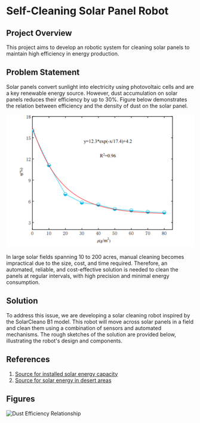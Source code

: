 # Self-Cleaning Solar Panel Robot

## Project Overview
This project aims to develop an robotic system for cleaning solar panels to maintain high efficiency in energy production.

## Problem Statement
Solar panels convert sunlight into electricity using photovoltaic cells and are a key renewable energy source. However, dust accumulation on solar panels reduces their efficiency by up to 30%.  Figure below demonstrates the relation between efficiency and the density of dust on the solar panel.

![Alt text](https://github.com/Tanushka-Sonde/Mechatronics-Project/blob/main/Screenshot%202024-08-23%20190057.png?raw=true)

In large solar fields spanning 10 to 200 acres, manual cleaning becomes impractical due to the size, cost, and time required. Therefore, an automated, reliable, and cost-effective solution is needed to clean the panels at regular intervals, with high precision and minimal energy consumption.

## Solution

To address this issue, we are developing a solar cleaning robot inspired by the SolarCleano B1 model. This robot will move across solar panels in a field and clean them using a combination of sensors and automated mechanisms. The rough sketches of the solution are provided below, illustrating the robot's design and components.

## References
1. [Source for installed solar energy capacity](https://www.sciencedirect.com/science/article/pii/S2352484723014579)
2. [Source for solar energy in desert areas](https://www.mdpi.com/1996-1073/16/19/6794)

## Figures
![Dust Efficiency Relationship](path/to/your/graph_image.png)
